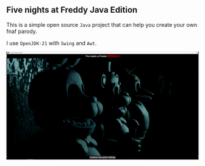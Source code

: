 ## Five nights at Freddy Java Edition

This is a simple open source `Java` project that can help you create your own fnaf parody.

I use `OpenJDK-21` with `Swing` and `Awt`.

![plot](res/images/Preview1.png)
